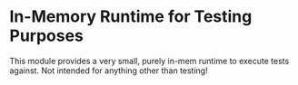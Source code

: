 # In-Memory Runtime for Testing Purposes

This module provides a very small, purely in-mem runtime to execute tests against. Not intended for anything other than testing!
